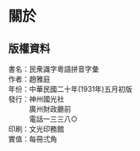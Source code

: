 關於
====

版權資料
--------
書名：民衆識字粵語拼音字彙 <br>
作者：趙雅庭 <br>
年份：中華民國二十年(1931年)五月初版 <br>
發行：神州國光社 <br>
　　　廣州財政廳前 <br>
　　　電話一三三八○ <br>
印刷：文光印務館 <br>
實值：每冊弍角 <br>
